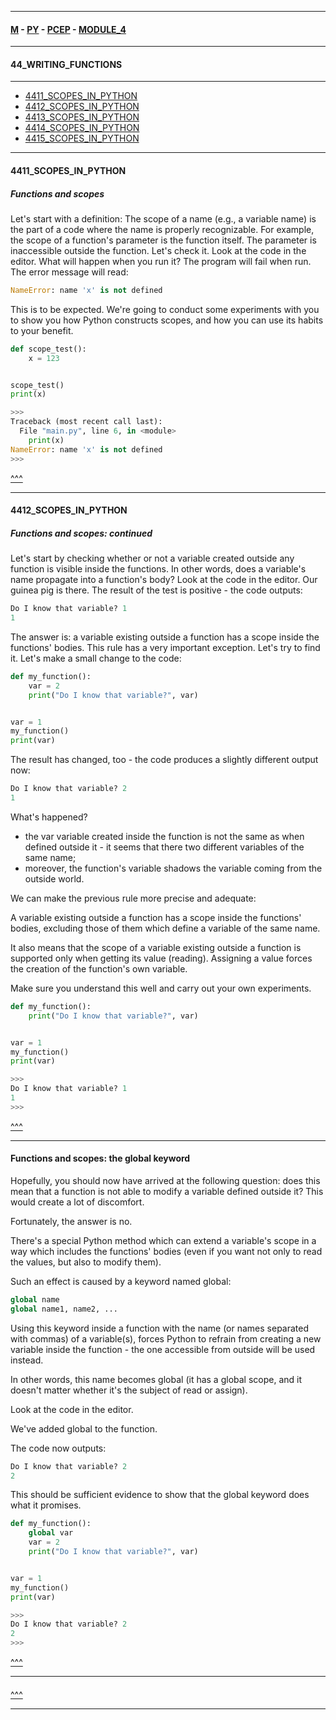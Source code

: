 
---

#### [M](https://github.com/ttltrk/TTT/blob/master/menu.md) - [PY](https://github.com/ttltrk/TTT/blob/master/PY/PY.md) - [PCEP](https://github.com/ttltrk/TTT/blob/master/PY/PCEP/PCEP.md) - [MODULE_4](https://github.com/ttltrk/TTT/blob/master/PY/PCEP/MODULE_4/MODULE_4.md)

---

#### 44_WRITING_FUNCTIONS

---

* [4411_SCOPES_IN_PYTHON](#4411_SCOPES_IN_PYTHON)
* [4412_SCOPES_IN_PYTHON](#4412_SCOPES_IN_PYTHON)
* [4413_SCOPES_IN_PYTHON](#4413_SCOPES_IN_PYTHON)
* [4414_SCOPES_IN_PYTHON](#4414_SCOPES_IN_PYTHON)
* [4415_SCOPES_IN_PYTHON](#4415_SCOPES_IN_PYTHON)

---

#### 4411_SCOPES_IN_PYTHON

##### Functions and scopes

Let's start with a definition:
The scope of a name (e.g., a variable name) is the part of a code where the name is properly recognizable.
For example, the scope of a function's parameter is the function itself. The parameter is inaccessible outside the function.
Let's check it. Look at the code in the editor. What will happen when you run it?
The program will fail when run. The error message will read:

```py
NameError: name 'x' is not defined
```

This is to be expected.
We're going to conduct some experiments with you to show you how Python constructs scopes, and how you can use its habits to your benefit.

```py
def scope_test():
    x = 123


scope_test()
print(x)

>>>
Traceback (most recent call last):
  File "main.py", line 6, in <module>
    print(x)
NameError: name 'x' is not defined
>>>
```

[^^^](#44_WRITING_FUNCTIONS)

---

#### 4412_SCOPES_IN_PYTHON

##### Functions and scopes: continued

Let's start by checking whether or not a variable created outside any function is visible inside the functions. In other words, does a variable's name propagate into a function's body?
Look at the code in the editor. Our guinea pig is there.
The result of the test is positive - the code outputs:

```py
Do I know that variable? 1
1
```

The answer is: a variable existing outside a function has a scope inside the functions' bodies.
This rule has a very important exception. Let's try to find it.
Let's make a small change to the code:

```py
def my_function():
    var = 2
    print("Do I know that variable?", var)


var = 1
my_function()
print(var)
```

The result has changed, too - the code produces a slightly different output now:

```py
Do I know that variable? 2
1
```

What's happened?

- the var variable created inside the function is not the same as when defined outside it - it seems that there two different variables of the same name;
- moreover, the function's variable shadows the variable coming from the outside world.

We can make the previous rule more precise and adequate:

A variable existing outside a function has a scope inside the functions' bodies, excluding those of them which define a variable of the same name.

It also means that the scope of a variable existing outside a function is supported only when getting its value (reading). Assigning a value forces the creation of the function's own variable.

Make sure you understand this well and carry out your own experiments.

```py
def my_function():
    print("Do I know that variable?", var)


var = 1
my_function()
print(var)

>>>
Do I know that variable? 1
1
>>>
```

[^^^](#44_WRITING_FUNCTIONS)

---

#### Functions and scopes: the global keyword

Hopefully, you should now have arrived at the following question: does this mean that a function is not able to modify a variable defined outside it? This would create a lot of discomfort.

Fortunately, the answer is no.

There's a special Python method which can extend a variable's scope in a way which includes the functions' bodies (even if you want not only to read the values, but also to modify them).

Such an effect is caused by a keyword named global:

```py
global name
global name1, name2, ...
```

Using this keyword inside a function with the name (or names separated with commas) of a variable(s), forces Python to refrain from creating a new variable inside the function - the one accessible from outside will be used instead.

In other words, this name becomes global (it has a global scope, and it doesn't matter whether it's the subject of read or assign).


Look at the code in the editor.

We've added global to the function.

The code now outputs:

```py
Do I know that variable? 2
2
```

This should be sufficient evidence to show that the global keyword does what it promises.

```py
def my_function():
    global var
    var = 2
    print("Do I know that variable?", var)


var = 1
my_function()
print(var)

>>>
Do I know that variable? 2
2
>>>
```

[^^^](#44_WRITING_FUNCTIONS)

---

####

[^^^](#44_WRITING_FUNCTIONS)

---
